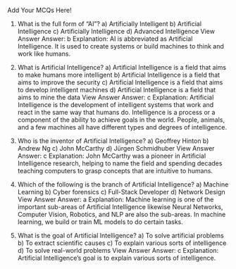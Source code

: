 Add Your MCQs Here!

1. What is the full form of “AI”?
a) Artificially Intelligent
b) Artificial Intelligence
c) Artificially Intelligence
d) Advanced Intelligence
View Answer
Answer: b
Explanation: AI is abbreviated as Artificial Intelligence. It is used to create systems or build machines to think and work like humans.

2. What is Artificial Intelligence?
a) Artificial Intelligence is a field that aims to make humans more intelligent
b) Artificial Intelligence is a field that aims to improve the security
c) Artificial Intelligence is a field that aims to develop intelligent machines
d) Artificial Intelligence is a field that aims to mine the data
View Answer
Answer: c
Explanation: Artificial Intelligence is the development of intelligent systems that work and react in the same way that humans do. Intelligence is a process or a component of the ability to achieve goals in the world. People, animals, and a few machines all have different types and degrees of intelligence.

3. Who is the inventor of Artificial Intelligence?
a) Geoffrey Hinton
b) Andrew Ng
c) John McCarthy
d) Jürgen Schmidhuber
View Answer
Answer: c
Explanation: John McCarthy was a pioneer in Artificial Intelligence research, helping to name the field and spending decades teaching computers to grasp concepts that are intuitive to humans.

4. Which of the following is the branch of Artificial Intelligence?
a) Machine Learning
b) Cyber forensics
c) Full-Stack Developer
d) Network Design
View Answer
Answer: a
Explanation: Machine learning is one of the important sub-areas of Artificial Intelligence likewise Neural Networks, Computer Vision, Robotics, and NLP are also the 
sub-areas. In machine learning, we build or train ML models to do certain tasks.

5. What is the goal of Artificial Intelligence?
a) To solve artificial problems
b) To extract scientific causes
c) To explain various sorts of intelligence
d) To solve real-world problems
View Answer
Answer: c
Explanation: Artificial Intelligence’s goal is to explain various sorts of intelligence.
